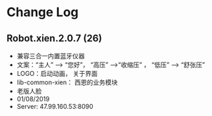 # Change Log
## Robot.xien.2.0.7 (26)
- 兼容三合一内置蓝牙仪器
- 文案：“主人” --> “您好”， “高压” -->“收缩压” ， “低压” --> “舒张压”
- LOGO：启动动画， 关于界面
- lib-common-xien： 西恩的业务模块
- 老版人脸
- 01/08/2019
- Server: 47.99.160.53:8090
